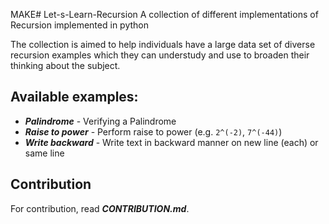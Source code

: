 MAKE# Let-s-Learn-Recursion
A collection of different implementations of Recursion implemented in python

The collection is aimed to help individuals have a large data set of diverse recursion examples which they can understudy and use to broaden their thinking about the subject.

## Available examples:
* ***Palindrome*** - Verifying a Palindrome
* ***Raise to power*** - Perform raise to power (e.g. ``` 2^(-2) ```, ``` 7^(-44) ```)
* ***Write backward*** - Write text in backward manner on new line (each) or same line

## Contribution
For contribution, read  ***CONTRIBUTION.md***.
